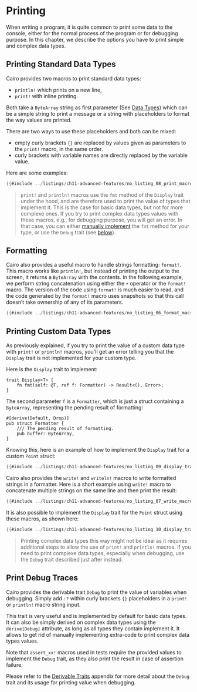 # Printing

When writing a program, it is quite common to print some data to the console, either for the normal process of the program or for debugging purpose. In this chapter, we describe the options you have to print simple and complex data types.

## Printing Standard Data Types

Cairo provides two macros to print standard data types:

- `println!` which prints on a new line,
- `print!` with inline printing.

Both take a `ByteArray` string as first parameter (See [Data Types](ch02-02-data-types.md#byte-array-strings)) which can be a simple string to print a message or a string with placeholders to format the way values are printed.

There are two ways to use these placeholders and both can be mixed:

- empty curly brackets `{}` are replaced by values given as parameters to the `print!` macro, in the same order.
- curly brackets with variable names are directly replaced by the variable value.

Here are some examples:

```rust
{{#include ../listings/ch11-advanced-features/no_listing_08_print_macro/src/lib.cairo}}
```

> `print!` and `println!` macros use the `fmt` method of the `Display` trait under the hood, and are therefore used to print the value of types that implement it. This is the case for basic data types, but not for more complexe ones. If you try to print complex data types values with these macros, e.g., for debugging purpose, you will get an error. In that case, you can either [manually implement](./ch11-09-printing.md#printing-custom-data-types) the `fmt` method for your type, or use the `Debug` trait (see [below](./ch11-09-printing.md#print-debug-traces)).

## Formatting

Cairo also provides a useful macro to handle strings formatting: `format!`. This macro works like `println!`, but instead of printing the output to the screen, it returns a `ByteArray` with the contents. In the following example, we perform string concatenation using either the `+` operator or the
`format!` macro. The version of the code using `format!` is much easier to read, and the code generated by the `format!` macro uses snapshots so that this call doesn’t take ownership of any of its parameters.

```rust
{{#include ../listings/ch11-advanced-features/no_listing_06_format_macro/src/lib.cairo}}
```

## Printing Custom Data Types

As previously explained, if you try to print the value of a custom data type with `print!` or `println!` macros, you'll get an error telling you that the `Display` trait is not implemented for your custom type.

Here is the `Display` trait to implement:

```rust,noplayground
trait Display<T> {
    fn fmt(self: @T, ref f: Formatter) -> Result<(), Error>;
}
```

The second parameter `f` is a `Formatter`, which is just a struct containing a `ByteArray`, representing the pending result of formatting: 

```rust,noplayground
#[derive(Default, Drop)]
pub struct Formatter {
    /// The pending result of formatting.
    pub buffer: ByteArray,
}
```

Knowing this, here is an example of how to implement the `Display` trait for a custom `Point` struct:

```rust
{{#include ../listings/ch11-advanced-features/no_listing_09_display_trait_with_format/src/lib.cairo}}
```

Cairo also provides the `write!` and `writeln!` macros to write formatted strings in a formatter.
Here is a short example using `write!` macro to concatenate multiple strings on the same line and then print the result:

```rust
{{#include ../listings/ch11-advanced-features/no_listing_07_write_macro/src/lib.cairo}}
```

It is also possible to implement the `Display` trait for the `Point` struct using these macros, as shown here:

```rust
{{#include ../listings/ch11-advanced-features/no_listing_10_display_trait_with_write/src/lib.cairo}}
```

> Printing complex data types this way might not be ideal as it requires additional steps to allow the use of `print!` and `println!` macros. If you need to print complexe data types, especially when debugging, use the `Debug` trait described just after instead.

## Print Debug Traces

Cairo provides the derivable trait `Debug` to print the value of variables when debugging. Simply add `:?` within curly brackets `{}` placeholders in a `print!` or `println!` macro string input.

 This trait is very useful and is implemented by default for basic data types. It can also be simply derived on complex data types using the `derive[Debug]` attribute, as long as all types they contain implement it. It allows to get rid of manually implementing extra-code to print complex data types values.

 Note that `assert_xx!` macros used in tests require the provided values to implement the `Debug` trait, as they also print the result in case of assertion failure.

Please refer to the [Derivable Traits](appendix-03-derivable-traits.md#debug-trait-for-printing-and-debugging) appendix for more detail about the `Debug` trait and its usage for printing value when debugging.